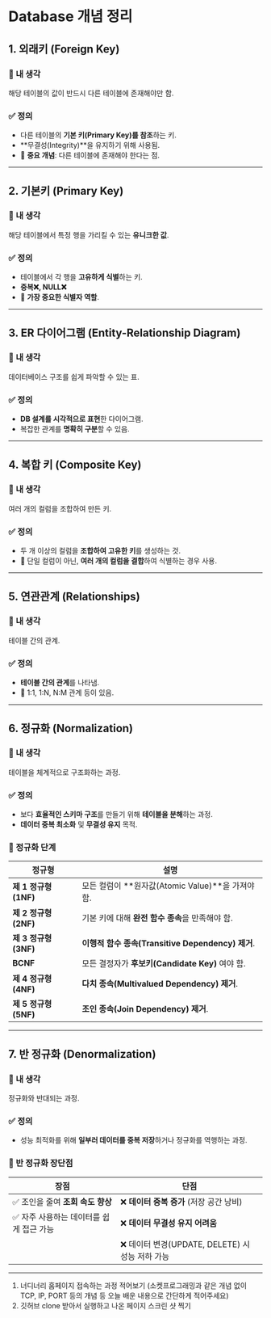 # Database 개념 정리

## 1. 외래키 (Foreign Key)

### 🧐 내 생각
해당 테이블의 값이 반드시 다른 테이블에 존재해야만 함.

### ✅ 정의
- 다른 테이블의 **기본 키(Primary Key)를 참조**하는 키.
- **무결성(Integrity)**을 유지하기 위해 사용됨.
- 🔹 **중요 개념**: 다른 테이블에 존재해야 한다는 점.

---

## 2. 기본키 (Primary Key)

### 🧐 내 생각
해당 테이블에서 특정 행을 가리킬 수 있는 **유니크한 값**.

### ✅ 정의
- 테이블에서 각 행을 **고유하게 식별**하는 키.
- **중복❌, NULL❌**
- 🔹 **가장 중요한 식별자 역할**.

---

## 3. ER 다이어그램 (Entity-Relationship Diagram)

### 🧐 내 생각
데이터베이스 구조를 쉽게 파악할 수 있는 표.

### ✅ 정의
- **DB 설계를 시각적으로 표현**한 다이어그램.
- 복잡한 관계를 **명확히 구분**할 수 있음.

---

## 4. 복합 키 (Composite Key)

### 🧐 내 생각
여러 개의 컬럼을 조합하여 만든 키.

### ✅ 정의
- 두 개 이상의 컬럼을 **조합하여 고유한 키**를 생성하는 것.
- 🔹 단일 컬럼이 아닌, **여러 개의 컬럼을 결합**하여 식별하는 경우 사용.

---

## 5. 연관관계 (Relationships)

### 🧐 내 생각
테이블 간의 관계.

### ✅ 정의
- **테이블 간의 관계**를 나타냄.
- 🔹 1:1, 1:N, N:M 관계 등이 있음.

---

## 6. 정규화 (Normalization)

### 🧐 내 생각
테이블을 체계적으로 구조화하는 과정.

### ✅ 정의
- 보다 **효율적인 스키마 구조**를 만들기 위해 **테이블을 분해**하는 과정.
- **데이터 중복 최소화** 및 **무결성 유지** 목적.

### 📌 정규화 단계
| 정규형 | 설명 |
|--------|--------------------------------------------------------|
| **제 1 정규형 (1NF)** | 모든 컬럼이 **원자값(Atomic Value)**을 가져야 함. |
| **제 2 정규형 (2NF)** | 기본 키에 대해 **완전 함수 종속**을 만족해야 함. |
| **제 3 정규형 (3NF)** | **이행적 함수 종속(Transitive Dependency) 제거**. |
| **BCNF** | 모든 결정자가 **후보키(Candidate Key)** 여야 함. |
| **제 4 정규형 (4NF)** | **다치 종속(Multivalued Dependency) 제거**. |
| **제 5 정규형 (5NF)** | **조인 종속(Join Dependency) 제거**. |

---

## 7. 반 정규화 (Denormalization)

### 🧐 내 생각
정규화와 반대되는 과정.

### ✅ 정의
- 성능 최적화를 위해 **일부러 데이터를 중복 저장**하거나 정규화를 역행하는 과정.

### 📌 반 정규화 장단점
| 장점 | 단점 |
|------|------------------------------------------------|
| ✅ 조인을 줄여 **조회 속도 향상** | ❌ **데이터 중복 증가** (저장 공간 낭비) |
| ✅ 자주 사용하는 데이터를 쉽게 접근 가능 | ❌ **데이터 무결성 유지 어려움** |
| | ❌ 데이터 변경(UPDATE, DELETE) 시 성능 저하 가능 |

---



1. 너디너리 홈페이지 접속하는 과정 적어보기 (소켓프로그래밍과 같은 개념 없이 TCP, IP, PORT 등의 개념 등 오늘 배운 내용으로 간단하게 적어주세요)
2. 깃허브 clone 받아서 실행하고 나온 페이지 스크린 샷 찍기